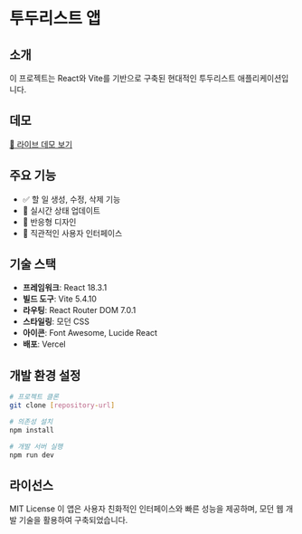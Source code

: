 # 투두리스트 앱
## 소개
이 프로젝트는 React와 Vite를 기반으로 구축된 현대적인 투두리스트 애플리케이션입니다.
## 데모
[🔗 라이브 데모 보기](https://todo-kohl-delta.vercel.app)
## 주요 기능
- ✅ 할 일 생성, 수정, 삭제 기능
- 🔄 실시간 상태 업데이트
- 📱 반응형 디자인
- 🎨 직관적인 사용자 인터페이스

## 기술 스택
- **프레임워크**: React 18.3.1
- **빌드 도구**: Vite 5.4.10
- **라우팅**: React Router DOM 7.0.1
- **스타일링**: 모던 CSS
- **아이콘**: Font Awesome, Lucide React
- **배포**: Vercel

## 개발 환경 설정
``` bash
# 프로젝트 클론
git clone [repository-url]

# 의존성 설치
npm install

# 개발 서버 실행
npm run dev
```
## 라이선스
MIT License
이 앱은 사용자 친화적인 인터페이스와 빠른 성능을 제공하며, 모던 웹 개발 기술을 활용하여 구축되었습니다.

